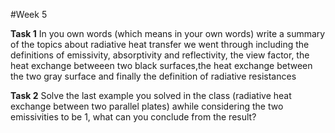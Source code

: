 #Week 5 



**Task 1**
In you own words (which means in your own words)  write a summary of the topics about radiative heat transfer we went through including the definitions of emissivity, absorptivity and reflectivity, the view factor, the heat exchange betweeen two black surfaces,the heat exchange between the two gray surface and finally the definition of radiative resistances

**Task 2**
Solve the last example you solved in the class (radiative heat exchange between two parallel plates) awhile considering the two emissivities to be 1, what can you conclude from the result?
